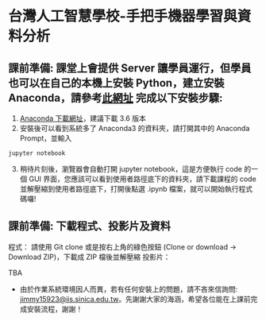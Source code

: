 # 台灣人工智慧學校-手把手機器學習與資料分析
## 課前準備: 課堂上會提供 Server 讓學員運行，但學員也可以在自己的本機上安裝 Python，建立安裝 Anaconda，請參考[此網址](https://medium.com/@yehjames/%E8%B3%87%E6%96%99%E5%88%86%E6%9E%90-%E6%A9%9F%E5%99%A8%E5%AD%B8%E7%BF%92-%E7%AC%AC%E4%B8%80%E8%AC%9B-python%E6%87%B6%E4%BA%BA%E5%8C%85-anaconda-%E4%BB%8B%E7%B4%B9-%E5%AE%89%E8%A3%9D-f8199fd4be8c) 完成以下安裝步驟:


1. [Anaconda 下載網址](https://www.anaconda.com/download/)，建議下載 3.6 版本
2. 安裝後可以看到系統多了 Anaconda3 的資料夾，請打開其中的 Anaconda Prompt，並輸入
```
jupyter notebook
```
3. 稍待片刻後，瀏覽器會自動打開 jupyter notebook，這是方便執行 code 的一個 GUI 界面，您應該可以看到使用者路徑底下的資料夾，請下載課程的 code 並解壓縮到使用者路徑底下，打開後點選 .ipynb 檔案，就可以開始執行程式碼囉! 


## 課前準備: 下載程式、投影片及資料

程式： 請使用 Git clone 或是按右上角的綠色按鈕 (Clone or download → Download ZIP)，下載成 ZIP 檔後並解壓縮
投影片：

TBA

+ 由於作業系統環境因人而異，若有任何安裝上的問題，請不吝來信詢問: jimmy15923@iis.sinica.edu.tw。先謝謝大家的海涵，希望各位能在上課前完成安裝流程，謝謝！

